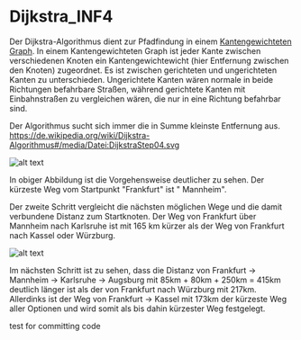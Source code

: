 # Dijkstra_INF4

Der Dijkstra-Algorithmus dient zur Pfadfindung in
einem [Kantengewichteten Graph](https://de.wikipedia.org/wiki/Kantengewichteter_Graph). In einem Kantengewichteten Graph
ist jeder Kante zwischen verschiedenen Knoten ein Kantengewichtewicht (hier Entfernung zwischen den Knoten) zugeordnet.
Es ist zwischen gerichteten und ungerichteten Kanten zu unterschieden. Ungerichtete Kanten wären normale in beide
Richtungen befahrbare Straßen, während gerichtete Kanten mit Einbahnstraßen zu vergleichen wären, die nur in eine
Richtung befahrbar sind.

Der Algorithmus sucht sich immer die in Summe kleinste Entfernung aus.
https://de.wikipedia.org/wiki/Dijkstra-Algorithmus#/media/Datei:DijkstraStep04.svg

![alt text](https://upload.wikimedia.org/wikipedia/commons/thumb/7/7f/DijkstraStep03.svg/460px-DijkstraStep03.svg.png "Dijkstra Deutschland")

In obiger Abbildung ist die Vorgehensweise deutlicher zu sehen. Der kürzeste Weg vom Startpunkt "Frankfurt" ist "
Mannheim".

Der zweite Schritt vergleicht die nächsten möglichen Wege und die damit verbundene Distanz zum Startknoten. Der Weg von
Frankfurt über Mannheim nach Karlsruhe ist mit 165 km kürzer als der Weg von Frankfurt nach Kassel oder Würzburg.

![alt text](https://upload.wikimedia.org/wikipedia/commons/thumb/2/27/DijkstraStep04.svg/460px-DijkstraStep04.svg.png "Dijkstra Deutschland")

Im nächsten Schritt ist zu sehen, dass die Distanz von Frankfurt &rarr; Mannheim &rarr; Karlsruhe &rarr; Augsburg mit
85km + 80km + 250km = 415km deutlich länger ist als der von Frankfurt nach Würzburg mit 217km. Allerdinks ist der Weg
von Frankfurt &rarr; Kassel mit 173km der kürzeste Weg aller Optionen und wird somit als bis dahin kürzester Weg
festgelegt.



test for committing code 
